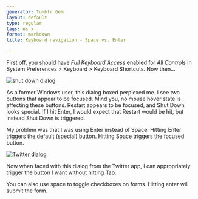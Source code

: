 ```yaml
---
generator: Tumblr Gem
layout: default
type: regular
tags: os x
format: markdown
title: Keyboard navigation - Space vs. Enter

---
```

First off, you should have _Full Keyboard Access_ enabled for _All Controls_ in System Preferences > Keyboard > Keyboard Shortcuts. Now then...

![shut down dialog](http://media.tumblr.com/tumblr_lg2rqrrYZz1qan2hw.png)

As a former Windows user, this dialog boxed perplexed me. I see two buttons that appear to be focused. Mind you, no mouse hover state is affecting these buttons. Restart appears to be focused, and Shut Down looks special.  If I hit Enter, I would expect that Restart would be hit, but instead Shut Down is triggered. 

My problem was that I was using Enter instead of Space. Hitting Enter triggers the default (special) button. Hitting Space triggers the focused button.

![Twitter dialog](http://media.tumblr.com/tumblr_lg2s0rX6mO1qan2hw.png)

Now when faced with this dialog from the Twitter app, I can appropriately trigger the button I want without hitting Tab. 

You can also use space to toggle checkboxes on forms. Hitting enter will submit the form.